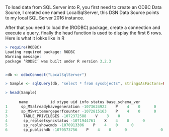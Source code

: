 To load data from SQL Server into R, you first need to create an ODBC Data Source, I created one named LocalSqlServer, this DSN Data Source points to my local SQL Server 2016 instance.

After that you need to load the (RODBC)
 package, create a connection and execute a query, finally the head function is used to display the first 6 rows. Here is what it lokks like in R


```R
> require(RODBC)
Loading required package: RODBC
Warning message:
package ‘RODBC’ was built under R version 3.2.3 


>db <- odbcConnect("LocalSqlServer")

> Sample <- sqlQuery(db, "select * from sysobjects", stringsAsFactors=FALSE)

> head(Sample)
                        
      name          id xtype uid info status base_schema_ver
1      sp_MSalreadyhavegeneration -1073624922    P    4    0      0               0
2      sp_MSwritemergeperfcounter -1072815163    P    4    0      0               0
3       TABLE_PRIVILEGES -1072372588    V    3    0     	
4       sp_replsetsyncstatus -1071944761    X    4    0      0               0
5       sp_replshowcmds -1070913306    P    4    0      0               0
6       sp_publishdb -1070573756    P    4    0      0               0
```
